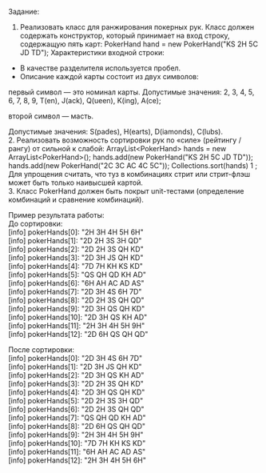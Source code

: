 Задание:
1. Реализовать класс для ранжирования покерных рук.
Класс должен содержать конструктор, который принимает на вход строку, содержащую пять карт: PokerHand hand = new PokerHand(&quot;KS 2H 5C JD TD&quot;);
Характеристики входной строки:
- В качестве разделителя используется пробел.
- Описание каждой карты состоит из двух символов:

первый символ — это номинал карты. Допустимые значения: 2, 3, 4, 5, 6, 7, 8, 9, T(en), J(ack), Q(ueen), K(ing), A(ce);

второй символ — масть. 

Допустимые значения: S(pades), H(earts), D(iamonds), C(lubs).  
2. Реализовать возможность сортировки рук по «силе» (рейтингу / рангу) от сильной к слабой: ArrayList&lt;PokerHand&gt; hands = new ArrayList&lt;PokerHand&gt;(); hands.add(new PokerHand(&quot;KS 2H 5C JD TD&quot;)); hands.add(new PokerHand(&quot;2C 3C AC 4C 5C&quot;)); Collections.sort(hands) 1 ;  
Для упрощения считать, что туз в комбинациях стрит или стрит-флэш может быть только наивысшей картой.  
3. Класс PokerHand должен быть покрыт unit-тестами (определение комбинаций и сравнение комбинаций).  

Пример результата работы:  
До сортировки:  
[info] pokerHands[0]: "2H 3H 4H 5H 6H"  
[info] pokerHands[1]: "2D 2H 3S 3H QD"  
[info] pokerHands[2]: "2D 2H 3S QH KD"  
[info] pokerHands[3]: "2D 3H JS QH KD"  
[info] pokerHands[4]: "7D 7H KH KS KD"  
[info] pokerHands[5]: "QS QH QD KH AD"  
[info] pokerHands[6]: "6H AH AC AD AS"  
[info] pokerHands[7]: "2D 3H 4S 6H 7D"  
[info] pokerHands[8]: "2D 2H 3S QH QD"  
[info] pokerHands[9]: "2D 3H QS QH KD"  
[info] pokerHands[10]: "2D 3H QS KH AD"  
[info] pokerHands[11]: "2H 3H 4H 5H 9H"  
[info] pokerHands[12]: "2D 6H QS QH QD"  

После сортировки:  
[info] pokerHands[0]: "2D 3H 4S 6H 7D"  
[info] pokerHands[1]: "2D 3H JS QH KD"  
[info] pokerHands[2]: "2D 3H QS KH AD"  
[info] pokerHands[3]: "2D 2H 3S QH KD"  
[info] pokerHands[4]: "2D 3H QS QH KD"  
[info] pokerHands[5]: "2D 2H 3S 3H QD"  
[info] pokerHands[6]: "2D 2H 3S QH QD"  
[info] pokerHands[7]: "QS QH QD KH AD"  
[info] pokerHands[8]: "2D 6H QS QH QD"  
[info] pokerHands[9]: "2H 3H 4H 5H 9H"  
[info] pokerHands[10]: "7D 7H KH KS KD"  
[info] pokerHands[11]: "6H AH AC AD AS"  
[info] pokerHands[12]: "2H 3H 4H 5H 6H"  
